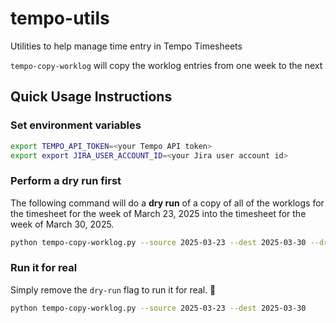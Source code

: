 # tempo-utils
Utilities to help manage time entry in Tempo Timesheets

`tempo-copy-worklog` will copy the worklog entries from one week to the next

## Quick Usage Instructions

### Set environment variables

```bash
export TEMPO_API_TOKEN=<your Tempo API token>
export export JIRA_USER_ACCOUNT_ID=<your Jira user account id>
```

### Perform a dry run first

The following command will do a **dry run** of a copy of all of the worklogs for the timesheet for the week of March 23, 2025 into the timesheet for the week of March 30, 2025.

```bash
python tempo-copy-worklog.py --source 2025-03-23 --dest 2025-03-30 --dry-run
```

### Run it for real

Simply remove the `dry-run` flag to run it for real. 🚀

```bash
python tempo-copy-worklog.py --source 2025-03-23 --dest 2025-03-30
```
